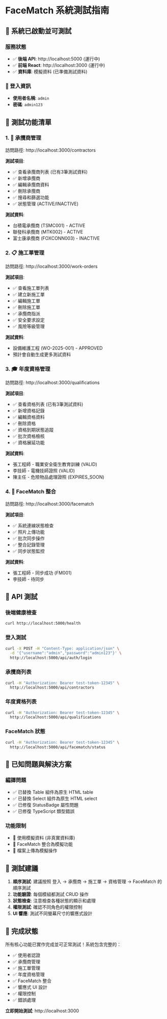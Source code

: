 # FaceMatch 系統測試指南

## 🚀 系統已啟動並可測試

### 服務狀態
- ✅ **後端 API**: http://localhost:5000 (運行中)
- ✅ **前端 React**: http://localhost:3000 (運行中)
- ✅ **資料庫**: 模擬資料 (已準備測試資料)

### 🔐 登入資訊
- **使用者名稱**: `admin`
- **密碼**: `admin123`

## 🧪 測試功能清單

### 1. 👥 承攬商管理
訪問路徑: http://localhost:3000/contractors

**測試項目**:
- ✅ 查看承攬商列表 (已有3筆測試資料)
- ✅ 新增承攬商
- ✅ 編輯承攬商資料
- ✅ 刪除承攬商
- ✅ 搜尋和篩選功能
- ✅ 狀態管理 (ACTIVE/INACTIVE)

**測試資料**:
- 台積電承攬商 (TSMC001) - ACTIVE
- 聯發科承攬商 (MTK002) - ACTIVE  
- 富士康承攬商 (FOXCONN003) - INACTIVE

### 2. 📋 施工單管理
訪問路徑: http://localhost:3000/work-orders

**測試項目**:
- ✅ 查看施工單列表
- ✅ 建立新施工單
- ✅ 編輯施工單
- ✅ 刪除施工單
- ✅ 承攬商指派
- ✅ 安全要求設定
- ✅ 風險等級管理

**測試資料**:
- 設備維護工程 (WO-2025-001) - APPROVED
- 預計會自動生成更多測試資料

### 3. 🎓 年度資格管理
訪問路徑: http://localhost:3000/qualifications

**測試項目**:
- ✅ 查看資格列表 (已有3筆測試資料)
- ✅ 新增資格記錄
- ✅ 編輯資格資料
- ✅ 刪除資格
- ✅ 資格到期狀態追蹤
- ✅ 批次資格檢核
- ✅ 資格展延功能

**測試資料**:
- 張工程師 - 職業安全衛生教育訓練 (VALID)
- 李技師 - 電機技師證照 (VALID)
- 陳主任 - 危險物品處理證照 (EXPIRES_SOON)

### 4. 👤 FaceMatch 整合
訪問路徑: http://localhost:3000/facematch

**測試項目**:
- ✅ 系統連線狀態檢查
- ✅ 照片上傳功能
- ✅ 批次同步操作
- ✅ 整合記錄管理
- ✅ 同步狀態監控

**測試資料**:
- 張工程師 - 同步成功 (FM001)
- 李技師 - 待同步

## 🔧 API 測試

### 後端健康檢查
```bash
curl http://localhost:5000/health
```

### 登入測試
```bash
curl -X POST -H "Content-Type: application/json" \
  -d '{"username":"admin","password":"admin123"}' \
  http://localhost:5000/api/auth/login
```

### 承攬商列表
```bash
curl -H "Authorization: Bearer test-token-12345" \
  http://localhost:5000/api/contractors
```

### 年度資格列表
```bash
curl -H "Authorization: Bearer test-token-12345" \
  http://localhost:5000/api/qualifications
```

### FaceMatch 狀態
```bash
curl -H "Authorization: Bearer test-token-12345" \
  http://localhost:5000/api/facematch/status
```

## 🐛 已知問題與解決方案

### 編譯問題
- ✅ 已替換 Table 組件為原生 HTML table
- ✅ 已替換 Select 組件為原生 HTML select
- ✅ 已修復 StatusBadge 屬性問題
- ✅ 已修復 TypeScript 類型錯誤

### 功能限制
- 🔄 使用模擬資料 (非真實資料庫)
- 🔄 FaceMatch 整合為模擬功能
- 🔄 檔案上傳為模擬操作

## 📝 測試建議

1. **順序測試**: 建議按照 登入 → 承攬商 → 施工單 → 資格管理 → FaceMatch 的順序測試
2. **功能驗證**: 每個模組都測試 CRUD 操作
3. **狀態檢查**: 注意檢查各種狀態的顯示和處理
4. **權限測試**: 確認不同角色的權限控制
5. **UI 響應**: 測試不同螢幕尺寸的響應式設計

## 🎉 完成狀態

所有核心功能已實作完成並可正常測試！系統包含完整的：
- ✅ 使用者認證
- ✅ 承攬商管理
- ✅ 施工單管理  
- ✅ 年度資格管理
- ✅ FaceMatch 整合
- ✅ 響應式 UI 設計
- ✅ 權限控制
- ✅ 錯誤處理

**立即開始測試**: http://localhost:3000